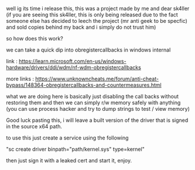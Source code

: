 well ig its time i release this, this was a project made by me and dear sk4ller (if you are seeing this sk4ller, this is only being released due to the fact someone else has decided to leech the project (mr anti geek to be specfic) and sold copies behind my back and i simply do not trust him)

so how does this work?

we can take a quick dip into obregistercallbacks in windows internal 

link : https://learn.microsoft.com/en-us/windows-hardware/drivers/ddi/wdm/nf-wdm-obregistercallbacks

more links : https://www.unknowncheats.me/forum/anti-cheat-bypass/148364-obregistercallbacks-and-countermeasures.html

what we are doing here is basically just disabling the call backs without restoring them and then we can simply r/w memory safely with anything (you can use process hacker and try to dump strings to test / view memory)

Good luck pasting this, i will leave a built version of the driver that is signed in the source x64 path.

to use this just create a service using the following

"sc create driver binpath="path/kernel.sys" type=kernel"

then just sign it with a leaked cert and start it, enjoy.
